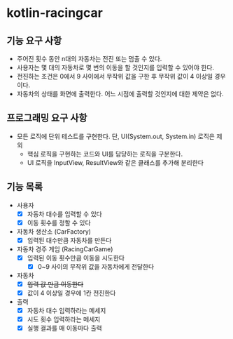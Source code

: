 # kotlin-racingcar
## 기능 요구 사항 
- 주어진 횟수 동안 n대의 자동차는 전진 또는 멈출 수 있다.
- 사용자는 몇 대의 자동차로 몇 번의 이동을 할 것인지를 입력할 수 있어야 한다.
- 전진하는 조건은 0에서 9 사이에서 무작위 값을 구한 후 무작위 값이 4 이상일 경우이다.
- 자동차의 상태를 화면에 출력한다. 어느 시점에 출력할 것인지에 대한 제약은 없다.

## 프로그래밍 요구 사항 
- 모든 로직에 단위 테스트를 구현한다. 단, UI(System.out, System.in) 로직은 제외
  - 핵심 로직을 구현하는 코드와 UI를 담당하는 로직을 구분한다.
  - UI 로직을 InputView, ResultView와 같은 클래스를 추가해 분리한다

## 기능 목록
- 사용자 
  - [x] 자동차 대수를 입력할 수 있다 
  - [x] 이동 횟수를 정할 수 있다
- 자동차 생산소 (CarFactory)
  - [x] 입력된 대수만큼 자동차를 만든다
- 자동차 경주 게임 (RacingCarGame)
  - [x] 입력된 이동 횟수만큼 이동을 시도한다
    - [x] 0~9 사이의 무작위 값을 자동차에게 전달한다  
- 자동차
  - [x] ~~입력 값 만큼 이동한다~~
  - [x] 값이 4 이상일 경우에 1칸 전진한다 
- 출력
  - [x] 자동차 대수 입력하라는 메세지
  - [x] 시도 횟수 입력하라는 메세지
  - [x] 실행 결과를 매 이동마다 출력 